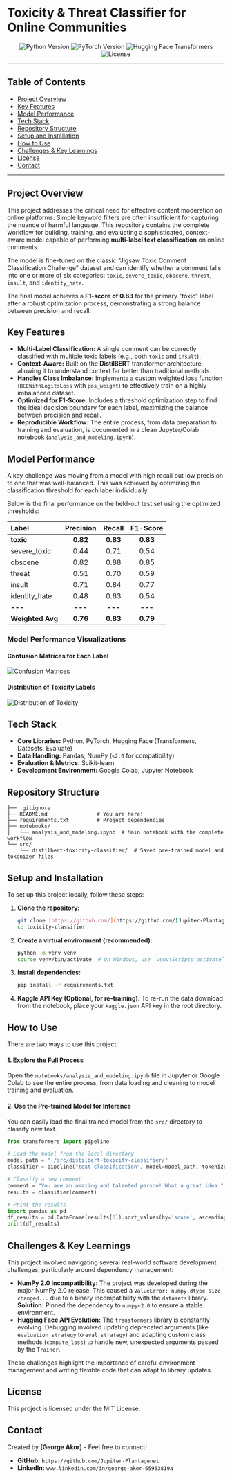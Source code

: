 # **Toxicity & Threat Classifier for Online Communities**

<div align="center">
  <img src="https://img.shields.io/badge/Python-3.9+-blue.svg" alt="Python Version">
  <img src="https://img.shields.io/badge/PyTorch-2.0%2B-orange.svg" alt="PyTorch Version">
  <img src="https://img.shields.io/badge/🤗%20Transformers-4.x-yellow.svg" alt="Hugging Face Transformers">
  <img src="https://img.shields.io/badge/License-MIT-green.svg" alt="License">
</div>

---

## **Table of Contents**

* [Project Overview](#project-overview)
* [Key Features](#key-features)
* [Model Performance](#model-performance)
* [Tech Stack](#tech-stack)
* [Repository Structure](#repository-structure)
* [Setup and Installation](#setup-and-installation)
* [How to Use](#how-to-use)
* [Challenges & Key Learnings](#challenges--key-learnings)
* [License](#license)
* [Contact](#contact)

---

## **Project Overview**

This project addresses the critical need for effective content moderation on online platforms. Simple keyword filters are often insufficient for capturing the nuance of harmful language. This repository contains the complete workflow for building, training, and evaluating a sophisticated, context-aware model capable of performing **multi-label text classification** on online comments.

The model is fine-tuned on the classic "Jigsaw Toxic Comment Classification Challenge" dataset and can identify whether a comment falls into one or more of six categories: `toxic`, `severe_toxic`, `obscene`, `threat`, `insult`, and `identity_hate`.

The final model achieves a **F1-score of 0.83** for the primary "toxic" label after a robust optimization process, demonstrating a strong balance between precision and recall.

## **Key Features**

* **Multi-Label Classification:** A single comment can be correctly classified with multiple toxic labels (e.g., both `toxic` and `insult`).
* **Context-Aware:** Built on the **DistilBERT** transformer architecture, allowing it to understand context far better than traditional methods.
* **Handles Class Imbalance:** Implements a custom weighted loss function (`BCEWithLogitsLoss` with `pos_weight`) to effectively train on a highly imbalanced dataset.
* **Optimized for F1-Score:** Includes a threshold optimization step to find the ideal decision boundary for each label, maximizing the balance between precision and recall.
* **Reproducible Workflow:** The entire process, from data preparation to training and evaluation, is documented in a clean Jupyter/Colab notebook (`analysis_and_modeling.ipynb`).

## **Model Performance**

A key challenge was moving from a model with high recall but low precision to one that was well-balanced. This was achieved by optimizing the classification threshold for each label individually.

Below is the final performance on the held-out test set using the optimized thresholds:

| Label | Precision | Recall | F1-Score |
| :--- | :---: | :---: | :---: |
| **toxic** | **0.82** | **0.83** | **0.83** |
| severe\_toxic | 0.44 | 0.71 | 0.54 |
| obscene | 0.82 | 0.88 | 0.85 |
| threat | 0.51 | 0.70 | 0.59 |
| insult | 0.71 | 0.84 | 0.77 |
| identity\_hate| 0.48 | 0.63 | 0.54 |
| **---** | **---** | **---** | **---** |
| **Weighted Avg**| **0.76** | **0.83** | **0.79** |

### Model Performance Visualizations

#### Confusion Matrices for Each Label
![Confusion Matrices](CONFUSION%20MATRICES.png)

#### Distribution of Toxicity Labels
![Distribution of Toxicity](Distribution%20of%20toxicity-1.png)

## **Tech Stack**

* **Core Libraries:** Python, PyTorch, Hugging Face (Transformers, Datasets, Evaluate)
* **Data Handling:** Pandas, NumPy (`<2.0` for compatibility)
* **Evaluation & Metrics:** Scikit-learn
* **Development Environment:** Google Colab, Jupyter Notebook

## **Repository Structure**

```
├── .gitignore
├── README.md                # You are here!
├── requirements.txt         # Project dependencies
├── notebooks/
│   └── analysis_and_modeling.ipynb  # Main notebook with the complete workflow
└── src/
    └── distilbert-toxicity-classifier/  # Saved pre-trained model and tokenizer files
```

## **Setup and Installation**

To set up this project locally, follow these steps:

1.  **Clone the repository:**
    ```bash
    git clone [https://github.com/](https://github.com/)Jupiter-Plantagenet/toxicity-classifier.git
    cd toxicity-classifier
    ```

2.  **Create a virtual environment (recommended):**
    ```bash
    python -m venv venv
    source venv/bin/activate  # On Windows, use `venv\Scripts\activate`
    ```

3.  **Install dependencies:**
    ```bash
    pip install -r requirements.txt
    ```

4.  **Kaggle API Key (Optional, for re-training):** To re-run the data download from the notebook, place your `kaggle.json` API key in the root directory.

## **How to Use**

There are two ways to use this project:

#### 1. Explore the Full Process
Open the `notebooks/analysis_and_modeling.ipynb` file in Jupyter or Google Colab to see the entire process, from data loading and cleaning to model training and evaluation.

#### 2. Use the Pre-trained Model for Inference
You can easily load the final trained model from the `src/` directory to classify new text.

```python
from transformers import pipeline

# Load the model from the local directory
model_path = "./src/distilbert-toxicity-classifier/"
classifier = pipeline("text-classification", model=model_path, tokenizer=model_path, return_all_scores=True)

# Classify a new comment
comment = "You are an amazing and talented person! What a great idea."
results = classifier(comment)

# Print the results
import pandas as pd
df_results = pd.DataFrame(results[0]).sort_values(by='score', ascending=False)
print(df_results)
```

## **Challenges & Key Learnings**

This project involved navigating several real-world software development challenges, particularly around dependency management:

* **NumPy 2.0 Incompatibility:** The project was developed during the major NumPy 2.0 release. This caused a `ValueError: numpy.dtype size changed...` due to a binary incompatibility with the `datasets` library. **Solution:** Pinned the dependency to `numpy<2.0` to ensure a stable environment.
* **Hugging Face API Evolution:** The `transformers` library is constantly evolving. Debugging involved updating deprecated arguments (like `evaluation_strategy` to `eval_strategy`) and adapting custom class methods (`compute_loss`) to handle new, unexpected arguments passed by the `Trainer`.

These challenges highlight the importance of careful environment management and writing flexible code that can adapt to library updates.

## **License**

This project is licensed under the MIT License.

## **Contact**

Created by **[George Akor]** - Feel free to connect!

* **GitHub:** `https://github.com/Jupiter-Plantagenet`
* **LinkedIn:** `www.linkedin.com/in/george-akor-65953819a`